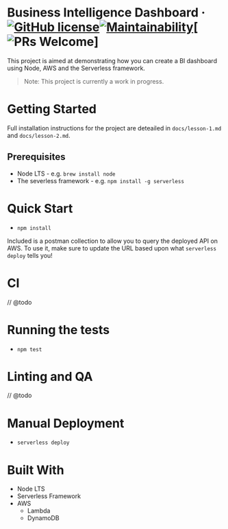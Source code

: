 # Business Intelligence Dashboard &middot; [![GitHub license](https://img.shields.io/badge/license-MIT-blue.svg)](https://github.com/ianoshorty/komodo-bi-dashboard/blob/master/LICENSE)[![Maintainability](https://api.codeclimate.com/v1/badges/7fca32b82a21195b29d6/maintainability)](https://codeclimate.com/github/ianoshorty/komodo-bi-dashboard/maintainability)[![PRs Welcome](https://img.shields.io/badge/PRs-welcome-brightgreen.svg)]

This project is aimed at demonstrating how you can create a BI dashboard using Node, AWS and the Serverless framework.

> Note: This project is currently a work in progress.

# Getting Started

Full installation instructions for the project are deteailed in `docs/lesson-1.md` and `docs/lesson-2.md`.

## Prerequisites

 - Node LTS - e.g. `brew install node`
 - The severless framework - e.g. `npm install -g serverless`

# Quick Start

 - `npm install`

Included is a postman collection to allow you to query the deployed API on AWS. To use it, make sure to update the URL based upon what `serverless deploy` tells you!

# CI

// @todo

# Running the tests

 - `npm test`

# Linting and QA

// @todo

# Manual Deployment

 - `serverless deploy`

# Built With

 - Node LTS
 - Serverless Framework
 - AWS
   - Lambda
   - DynamoDB